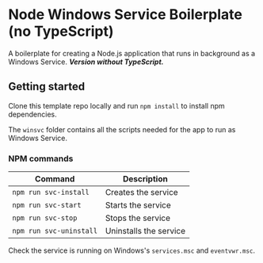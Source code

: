 # Node Windows Service Boilerplate (no TypeScript)

A boilerplate for creating a Node.js application that runs in background as a Windows Service. ***Version without TypeScript.***

## Getting started

Clone this template repo locally and run `npm install` to install npm dependencies.

The `winsvc` folder contains all the scripts needed for the app to run as Windows Service.

### NPM commands

| Command                 | Description            |
| ----------------------- | ---------------------- |
| `npm run svc-install`   | Creates the service    |
| `npm run svc-start`     | Starts the service     |
| `npm run svc-stop`      | Stops the service      |
| `npm run svc-uninstall` | Uninstalls the service |

Check the service is running on Windows's `services.msc` and `eventvwr.msc`.
